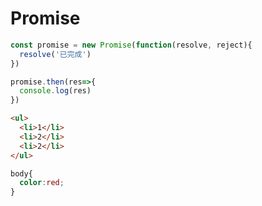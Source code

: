 # Promise

```javascript
const promise = new Promise(function(resolve, reject){
  resolve('已完成')
})

promise.then(res=>{
  console.log(res)
})
```

```HTML 
<ul>
  <li>1</li>
  <li>2</li>
  <li>2</li>
</ul>
```

```CSS
body{
  color:red;
}
```
